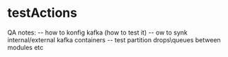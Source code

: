 # testActions
QA notes:
-- how to konfig kafka (how to test it) 
-- ow to synk internal/external kafka containers
-- test partition drops\queues between modules etc
